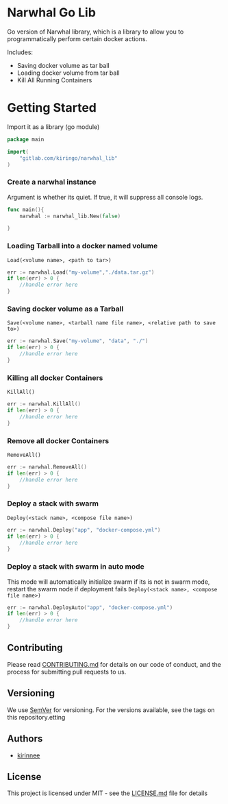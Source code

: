 # Narwhal Go Lib

Go version of Narwhal library, which is a library to allow you to programmatically perform certain docker 
actions.

Includes:
- Saving docker volume as tar ball
- Loading docker volume from tar ball
- Kill All Running Containers

# Getting Started
Import it as a library (go module)
```go
package main

import(
    "gitlab.com/kiringo/narwhal_lib"
)
```

### Create a narwhal instance  
Argument is whether its quiet. If true, it will suppress all console logs.
```go
func main(){
    narwhal := narwhal_lib.New(false)

}
``` 

### Loading Tarball into a docker named volume
`Load(<volume name>, <path to tar>)`
```go
err := narwhal.Load("my-volume","./data.tar.gz")
if len(err) > 0 {
    //handle error here
}
```

### Saving docker volume as a Tarball
`Save(<volume name>, <tarball name file name>, <relative path to save to>)`
```go
err := narwhal.Save("my-volume", "data", "./")
if len(err) > 0 {
    //handle error here
}
```

### Killing all docker Containers
`KillAll()`
```go
err := narwhal.KillAll()
if len(err) > 0 {
    //handle error here
}
```

### Remove all docker Containers
`RemoveAll()`
```go
err := narwhal.RemoveAll()
if len(err) > 0 {
    //handle error here
}
```

### Deploy a stack with swarm
`Deploy(<stack name>, <compose file name>)`
```go
err := narwhal.Deploy("app", "docker-compose.yml")
if len(err) > 0 {
    //handle error here
}
```
### Deploy a stack with swarm in auto mode
This mode will automatically initialize swarm if its is not in swarm mode, restart the swarm node if 
deployment fails
`Deploy(<stack name>, <compose file name>)`
```go
err := narwhal.DeployAuto("app", "docker-compose.yml")
if len(err) > 0 {
    //handle error here
}
```

## Contributing
Please read [CONTRIBUTING.md](CONTRIBUTING.MD) for details on our code of conduct, and the process for submitting pull requests to us.

## Versioning 
We use [SemVer](https://semver.org/) for versioning. For the versions available, see the tags on this repository.etting

## Authors
* [kirinnee](mailto:kirinnee97@gmail.com) 

## License
This project is licensed under MIT - see the [LICENSE.md](LICENSE.MD) file for details